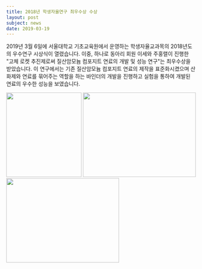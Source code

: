 ```yaml
---
title: 2018년 학생자율연구 최우수상 수상
layout: post
subject: news
date: 2019-03-19
---
```

2019년 3월 6일에 서울대학교 기초교육원에서 운영하는 학생자율교과목의 2018년도의 우수연구 시상식이 열렸습니다. 이중, 하나로 동아리 회원 이세와 주홍렬이 진행한 "고체 로켓 추진제로써 질산암모늄 컴포지트 연료의 개발 및 성능 연구"는 최우수상을 받았습니다. 
이 연구에서는 기존 질산암모늄 컴포지트 연료의 제작을 표준화시켰으며 산화제와 연료를 묶어주는 역할을 하는 바인더의 개발을 진행하고 실험을 통하여 개발된 연료의 우수한 성능을 보였습니다. 

<img src="https://github.com/Sally271/hanaro.github.io/blob/master/assets/%ED%95%99%EC%9E%90%EC%97%B0%20%EC%88%98%EC%83%81%20(1).jpg?raw=true" width="200" height="225"/>

<img src="https://github.com/Sally271/hanaro.github.io/blob/master/assets/%ED%95%99%EC%9E%90%EC%97%B0%20%EC%88%98%EC%83%81%20(2).jpg?raw=true" width="300" height="225"/>

<img src="https://github.com/Sally271/hanaro.github.io/blob/master/assets/%ED%95%99%EC%9E%90%EC%97%B0%20%EC%88%98%EC%83%81%20(3).jpg?raw=true" width="300" height="225"/>
<br/><br/>
